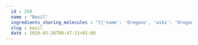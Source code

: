 ```yaml
---
  id : 250
  name : "Basil"
  ingredients_sharing_molecules : "[{'name': 'Oregano', 'wiki': 'Oregano', 'id': 337, 'category': 'Spice', 'common_molecules': [89594, 6549, 5280443, 5280598, 10364, 246728, 7847, 6054, 11468, 7284, 527, 15094, 8094, 92138, 638278, 6072, 8468, 637775, 5363388, 643820, 6432254, 5280511, 650, 7461, 5367719, 13144, 442355, 441005, 4788, 159055, 26049, 6986, 247, 61020, 8452, 62367, 6918391, 853433, 638011, 1889, 15394, 5280445, 637566, 521380, 240, 33931, 7462, 444539, 5365811, 522266, 8130, 798, 6569, 2758, 5281515, 64685, 6432404, 6561, 442495, 6448, 637542, 441484, 22311, 261491, 93081, 12306047, 91457, 107971, 5284639, 86597, 10448, 11463, 338, 7288, 8723, 6508206, 8294, 8815, 11552, 79803, 11744854, 1549025, 6050, 6654, 7463, 14104, 7439, 5318042, 31260, 2345, 5280863, 442501, 784, 10393, 439341, 7150, 5280343, 1549026, 638014, 126, 998, 10407, 445070, 768, 18818, 10408, 323, 11230, 1183, 1110, 9862, 5281553, 5281708, 637511, 31253, 5320250, 5284503, 802, 111037, 72, 61503, 643941, 18827, 999, 439246, 244, 8768, 5281654, 26447, 439263, 1130, 454, 5281516, 107, 878, 644104, 637563, 6321405, 5317319, 14896, 18635, 7858, 6989, 6616, 8857, 5315892, 403919, 11509, 324224, 180, 6428573, 6184, 643779, 6251, 439533, 11128, 31289, 7654]}, {'name': 'Rosemary', 'wiki': 'Rosemary', 'id': 264, 'category': 'Herb', 'common_molecules': [89594, 6549, 5280443, 5280598, 10364, 246728, 7847, 6054, 11468, 5144, 7284, 527, 8858, 15094, 8094, 92138, 638278, 6072, 8468, 637775, 5363388, 643820, 5280511, 650, 7461, 5367719, 13144, 442355, 441005, 4788, 159055, 26049, 61020, 247, 8452, 62367, 6918391, 853433, 247573, 638011, 1889, 15394, 5280445, 637566, 240, 33931, 7462, 444539, 5365811, 8130, 798, 6569, 2758, 5281617, 5281515, 64685, 6432404, 443158, 6561, 442495, 6448, 637542, 441484, 22311, 261491, 12306047, 107971, 5284639, 10448, 11463, 338, 7288, 7463, 6508206, 8294, 11552, 79803, 11744854, 6050, 6654, 6986, 7439, 5318042, 31260, 2345, 5280863, 442501, 784, 10393, 107217, 439341, 7150, 5280343, 1549026, 126, 7654, 10407, 445070, 768, 18818, 323, 11230, 1183, 1110, 9862, 5281553, 5281708, 637511, 15406, 31253, 28930, 5320250, 5284503, 802, 957, 72, 61503, 643941, 18827, 999, 439246, 244, 8768, 5281654, 26447, 111037, 439263, 1130, 454, 5281516, 107, 878, 644104, 637563, 7127, 6321405, 5322111, 14896, 18635, 7858, 6989, 6616, 8857, 5315892, 403919, 11509, 324224, 180, 8723, 6184, 643779, 6251, 439533, 11128, 998]}, {'name': 'Ginger', 'wiki': 'Ginger', 'id': 333, 'category': 'Spice', 'common_molecules': [89594, 6549, 5280443, 5280598, 10364, 246728, 22311, 6054, 11468, 7284, 527, 15094, 8094, 92138, 638278, 6072, 8468, 637775, 5363388, 643820, 6432254, 5280511, 8842, 7461, 5367719, 13144, 442355, 441005, 4788, 159055, 5284507, 26049, 6986, 247, 61020, 8452, 62367, 6918391, 853433, 638011, 1889, 15394, 5280445, 637566, 521380, 240, 33931, 7462, 444539, 5365811, 8130, 798, 6569, 2758, 64685, 6432404, 6561, 12306047, 6448, 637542, 441484, 7463, 68148, 91457, 107971, 5284639, 10448, 11463, 338, 7288, 8723, 6508206, 8815, 11552, 79803, 1110, 1549025, 6050, 6654, 6431015, 14104, 5318042, 31260, 2345, 5280863, 442501, 784, 10393, 107217, 439341, 7150, 5280343, 1549026, 638014, 126, 11509, 998, 7847, 445070, 768, 519361, 18818, 323, 11230, 1183, 5281515, 9862, 5281708, 637511, 31253, 5284503, 802, 957, 72, 61503, 643941, 999, 439246, 244, 8768, 26447, 111037, 439263, 1130, 454, 86609, 5281516, 107, 878, 644104, 637563, 6321405, 5317319, 14896, 18635, 7858, 6989, 6616, 8857, 5315892, 403919, 1549045, 12306048, 180, 650, 6184, 643779, 6251, 7362, 439533, 11128, 31289, 7654]}, {'name': 'Laurel', 'wiki': 'Laurus_nobilis', 'id': 305, 'category': 'Plant', 'common_molecules': [89594, 6549, 5280443, 5280598, 10364, 6054, 7284, 527, 15094, 8094, 638278, 6072, 637775, 5363388, 644104, 5280511, 650, 7461, 5367719, 13144, 442355, 441005, 4788, 159055, 26049, 6986, 247, 61020, 8452, 62367, 6918391, 853433, 638011, 1889, 15394, 5280445, 637566, 240, 33931, 7462, 637563, 5365811, 5281167, 522266, 7991, 8130, 798, 6569, 2758, 5281515, 64685, 6432404, 443158, 6561, 12306047, 6448, 637542, 441484, 22311, 93081, 91457, 107971, 5284639, 10448, 11463, 338, 7288, 8723, 6508206, 8294, 8815, 11552, 79803, 11744854, 1549025, 6050, 6654, 5280804, 7463, 3314, 7439, 5318042, 31260, 2345, 5280863, 442501, 784, 10393, 439341, 7150, 5280343, 1549026, 126, 998, 7847, 445070, 768, 519361, 18818, 323, 11230, 1183, 6428458, 1110, 9862, 5281553, 5281708, 637511, 18554, 31253, 5320250, 5284503, 802, 111037, 72, 61503, 643941, 999, 439246, 244, 8768, 26447, 439263, 1130, 107152, 454, 86609, 643820, 67179, 878, 444539, 7127, 7778, 14896, 18635, 7858, 6989, 6616, 8857, 5315892, 403919, 11509, 12306048, 180, 6184, 643779, 107, 6251, 439533, 11128, 7654]}, {'name': 'Pepper', 'wiki': 'Black_pepper', 'id': 339, 'category': 'Spice', 'common_molecules': [89594, 6549, 5280443, 5280598, 10364, 22311, 6054, 5144, 7284, 527, 15094, 8094, 92138, 638278, 6072, 1549026, 5320250, 5363388, 644104, 5280511, 8842, 7461, 5367719, 13144, 442355, 441005, 4788, 159055, 5284507, 26049, 61020, 247, 8452, 62367, 6918391, 853433, 638011, 1889, 15394, 5280445, 637566, 240, 33931, 7462, 444539, 5365811, 522266, 8130, 798, 6569, 2758, 5281515, 64685, 6432404, 6561, 637542, 441484, 7463, 93081, 107971, 5284639, 86597, 10448, 11463, 338, 7288, 8723, 6508206, 8294, 8815, 11552, 79803, 11744854, 1549025, 6050, 6654, 5280804, 6986, 3314, 7439, 5318042, 31260, 2345, 5280863, 442501, 784, 10393, 439341, 7150, 5280343, 637775, 126, 998, 7847, 445070, 768, 519361, 18818, 323, 11230, 1183, 6428458, 1110, 9862, 5281553, 5281708, 637511, 15406, 31253, 5284503, 802, 111037, 72, 61503, 643941, 999, 439246, 244, 8768, 26447, 439263, 1130, 107152, 454, 86609, 5281516, 107, 878, 637563, 7127, 6321405, 5322111, 5317319, 14896, 18635, 7858, 6989, 6616, 8857, 5315892, 403919, 11509, 11128, 180, 650, 6184, 643779, 6251, 439533, 94164, 7654]}]"
  slug : basil
  date : 2019-03-26T08:47:11+01:00
---
```



